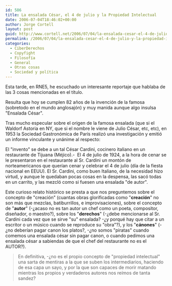 ```yaml
---
id: 586
title: La ensalada César, el 4 de julio y la Propiedad Intelectual
date: 2006-07-04T18:46:02+00:00
author: Jorge Cortell
layout: post
guid: http://www.cortell.net/2006/07/04/la-ensalada-cesar-el-4-de-julio-y-la-propiedad-intelectual/
permalink: /2006/07/04/la-ensalada-cesar-el-4-de-julio-y-la-propiedad-intelectual/
categories:
  - CiberDerechos
  - Copyfight
  - Filosofí­a
  - General
  - Otras cosas
  - Sociedad y polí­tica
---
```

Esta tarde, en RNE5, he escuchado un interesante reportaje que hablaba de las 3 cosas mencionadas en el tí­tulo.

Resulta que hoy se cumplen 82 años de la invención de la famosa (sobretodo en el mundo anglosajón) y muy manida aunque algo insulsa "Ensalada César".

Tras mucho especular sobre el origen de la famosa ensalada (que si el Waldorf Astoria en NY, que si el nombre le viene de Julio César, etc, etc), en 1953 la Sociedad Gastronómica de Parí­s realizó una investigación y emitió un informe vinculante y unánime al respecto:
  
El "invento" se debe a un tal César Cardini, cocinero italiano en un restaurante de Tijuana (Méjico).-  El 4 de julio de 1924, a la hora de cenar se le presentaron en el restaurante al Sr. Cardini un montón de norteamericanos que querí­an cenar y celebrar el 4 de julio (dí­a de la fiesta nacional en EEUU). El Sr. Cardini, como buen Italiano, de la necesidad hizo virtud, y aunque le quedaban pocas cosas en la despensa, las sacó todas en un carrito, y las mezcló como si fuesen una ensalada "de autor".

Este curioso relato histórico se presta a que nos preguntemos sobre el concepto de "creación" (cuantas obras glorificadas como "**creación**" no son más que mezclas, batiburrillos, e improvisaciones), sobre el concepto de "**autor**" (-¿acaso no es tan autor un chef como un poeta, compositor, diseñador, o maestro?), sobre los "**derechos**" (-¿debe mencionarse al Sr. Cardini cada vez que se sirve "su" ensalada? -¿y porqué hay que citar a un escritor o un músico cuando se reproduce su "obra"?), y los "**cánones**" (-¿no deberí­an pagar canon los platos?, -¿no somos "piratas" cuando comemos una ensalada césar sin pagar canon, o cuando pedimos una ensalada césar a sabiendas de que el chef del restaurante no es el AUTOR?).

> En definitiva, -¿no es el propio concepto de "propiedad intelectual" una sarta de mentiras a la que se suben los intermediarios, haciendo de esa capa un sayo, y por la que son capaces de morir matando mientras los propios y verdaderos autores nos reí­mos de tanta sandez?